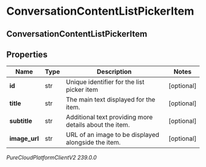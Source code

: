 # ConversationContentListPickerItem

## ConversationContentListPickerItem

## Properties

|Name | Type | Description | Notes|
|------------ | ------------- | ------------- | -------------|
| **id** | str | Unique identifier for the list picker item | [optional] |
| **title** | str | The main text displayed for the item. | [optional] |
| **subtitle** | str | Additional text providing more details about the item. | [optional] |
| **image_url** | str | URL of an image to be displayed alongside the item. | [optional] |



_PureCloudPlatformClientV2 239.0.0_

